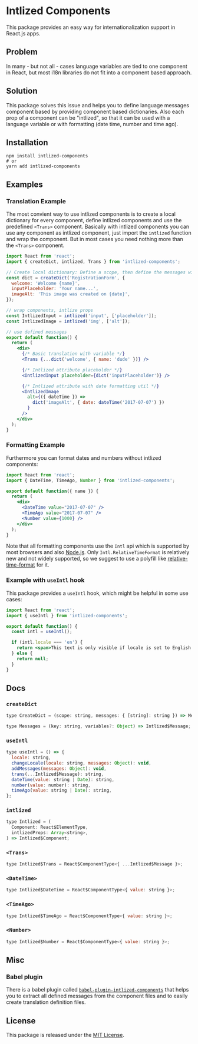 # Intlized Components

This package provides an easy way for internationalization support in React.js apps.

## Problem

In many - but not all - cases language variables are tied to one component in React, but most i18n libraries do not fit into a component based approach.

## Solution

This package solves this issue and helps you to define language messages component based by providing component based dictionaries. Also each prop of a component can be "intlized", so that it can be used with a language variable or with formatting (date time, number and time ago).

## Installation

```shell
npm install intlized-components
# or
yarn add intlized-components
```

## Examples

### Translation Example

The most convient way to use intlized components is to create a local dictionary for every component, define intlized components and use the predefined `<Trans>` component. Basically with intlized components you can use any component as intlized component, just import the `intlized` function and wrap the component. But in most cases you need nothing more than the `<Trans>` component.

```jsx
import React from 'react';
import { createDict, intlized, Trans } from 'intlized-components';

// Create local dictionary: Define a scope, then define the messages with the default translation
const dict = createDict('RegistrationForm', {
  welcome: 'Welcome {name}',
  inputPlaceholder: 'Your name...',
  imageAlt: 'This image was created on {date}',
});

// wrap components, intlize props
const IntlizedInput = intlized('input', ['placeholder']);
const IntlizedImage = intlized('img', ['alt']);

// use defined messages
export default function() {
  return (
    <div>
      {/* Basic translation with variable */}
      <Trans {...dict('welcome', { name: 'dude' })} />

      {/* Intlized attribute placeholder */}
      <IntlizedInput placeholder={dict('inputPlaceholder')} />

      {/* Intlized attribute with date formatting util */}
      <IntlizedImage
        alt={({ dateTime }) =>
          dict('imageAlt', { date: dateTime('2017-07-07') })
        }
      />
    </div>
  );
}
```

### Formatting Example

Furthermore you can format dates and numbers without intlized components:

```jsx
import React from 'react';
import { DateTime, TimeAgo, Number } from 'intlized-components';

export default function({ name }) {
  return (
    <div>
      <DateTime value="2017-07-07" />
      <TimeAgo value="2017-07-07" />
      <Number value={1000} />
    </div>
  );
}
```

Note that all formatting components use the `Intl` api which is supported by most browsers and also [Node.js](https://nodejs.org/api/intl.html). Only `Intl.RelativeTimeFormat` is relatively new and not widely supported, so we suggest to use a polyfill like [relative-time-format](https://github.com/catamphetamine/relative-time-format) for it.

### Example with `useIntl` hook

This package provides a `useIntl` hook, which might be helpful in some use cases:

```jsx
import React from 'react';
import { useIntl } from 'intlized-components';

export default function() {
  const intl = useIntl();

  if (intl.locale === 'en') {
    return <span>This text is only visible if locale is set to English.</span>;
  } else {
    return null;
  }
}
```

## Docs

### `createDict`

```javascript
type CreateDict = (scope: string, messages: { [string]: string }) => Messages;

type Messages = (key: string, variables?: Object) => Intlized$Message;
```

### `useIntl`

```javascript
type useIntl = () => {
  locale: string,
  changeLocale(locale: string, messages: Object): void,
  addMessages(messages: Object): void,
  trans(...Intlized$Message): string,
  dateTime(value: string | Date): string,
  number(value: number): string,
  timeAgo(value: string | Date): string,
};
```

### `intlized`

```javascript
type Intlized = (
  Component: React$ElementType,
  intlizedProps: Array<string>,
) => Intlized$Component;
```

### `<Trans>`

```javascript
type Intlized$Trans = React$ComponentType<{ ...Intlized$Message }>;
```

### `<DateTime>`

```javascript
type Intlized$DateTime = React$ComponentType<{ value: string }>;
```

### `<TimeAgo>`

```javascript
type Intlized$TimeAgo = React$ComponentType<{ value: string }>;
```

### `<Number>`

```javascript
type Intlized$Number = React$ComponentType<{ value: string }>;
```

## Misc

### Babel plugin

There is a babel plugin called [`babel-plugin-intlized-components`](https://github.com/ProAI/babel-plugin-intlized-components) that helps you to extract all defined messages from the component files and to easily create translation definition files.

## License

This package is released under the [MIT License](LICENSE).
